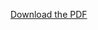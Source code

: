 [Download the PDF](https://github.com/phoeberotman/Income-obesity/raw/main/Data_Visualizations.pdf) 
